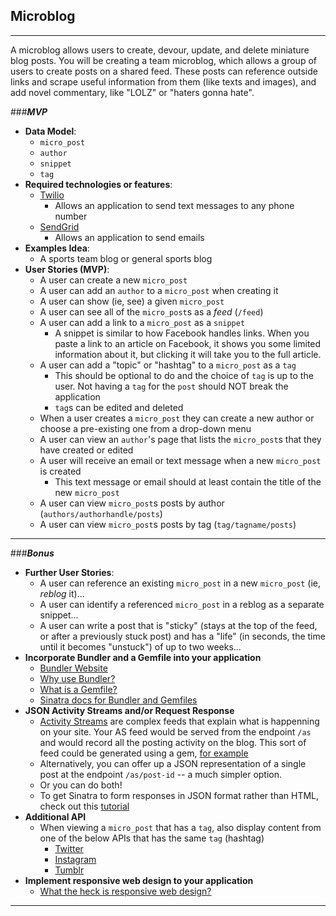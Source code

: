 ## Microblog

---

A microblog allows users to create, devour, update, and delete miniature blog posts. You will be creating a team microblog, which allows a group of users to create posts on a shared feed. These posts can reference outside links and scrape useful information from them (like texts and images), and add novel commentary, like "LOLZ" or "haters gonna hate".


###***MVP***
- **Data Model**:
  - `micro_post`
  - `author`
  - `snippet`
  - `tag`
- **Required technologies or features**:
  - [Twilio](https://www.twilio.com/docs/api)
    - Allows an application to send text messages to any phone number
  - [SendGrid](https://sendgrid.com/docs/index.html)
    - Allows an application to send emails
- **Examples Idea**:
  - A sports team blog or general sports blog
- **User Stories (MVP)**:
  - A user can create a new `micro_post`
  - A user can add an `author` to a `micro_post` when creating it
  - A user can show (ie, see) a given `micro_post`
  - A user can see all of the `micro_post`s as a *feed* (`/feed`)
  - A user can add a link to a `micro_post` as a `snippet`
    - A snippet is similar to how Facebook handles links. When you paste a link to an article on Facebook, it shows you some limited information about it, but clicking it will take you to the full article.
  - A user can add a "topic" or "hashtag" to a `micro_post` as a `tag`
    - This should be optional to do and the choice of `tag` is up to the user. Not having a `tag` for the `post` should NOT break the application
    - `tag`s can be edited and deleted
  - When a user creates a `micro_post` they can create a new author or choose a pre-existing one from a drop-down menu
  - A user can view an `author`'s page that lists the `micro_post`s that they have created or edited
  - A user will receive an email or text message when a new `micro_post` is created
    - This text message or email should at least contain the title of the new `micro_post`
  - A user can view `micro_post`s posts by author (`authors/authorhandle/posts`)
  - A user can view `micro_post`s posts by tag (`tag/tagname/posts`)

---

###***Bonus***

- **Further User Stories**:
  - A user can reference an existing `micro_post` in a new `micro_post` (ie, *reblog* it)...
  - A user can identify a referenced `micro_post` in a reblog as a separate snippet...
  - A user can write a post that is "sticky" (stays at the top of the feed, or after a previously stuck post) and has a "life" (in seconds, the time until it becomes "unstuck") of up to two weeks...
- **Incorporate Bundler and a Gemfile into your application**
    - [Bundler Website](http://bundler.io/)
    - [Why use Bundler?](http://bundler.io/rationale.html)
    - [What is a Gemfile?](http://bundler.io/v1.3/gemfile.html)
    - [Sinatra docs for Bundler and Gemfiles](http://recipes.sinatrarb.com/p/development/bundler)
- **JSON Activity Streams and/or Request Response**
  - [Activity Streams](http://en.wikipedia.org/wiki/Activity_Streams_(format)) are complex feeds that explain what is happenning on your site. Your AS feed would be served from the endpoint `/as` and would record all the posting activity on the blog. This sort of feed could be generated using a gem, [for example](https://github.com/nov/activitystreams)
  - Alternatively, you can offer up a JSON representation of a single post at the endpoint `/as/post-id` -- a much simpler option.
  - Or you can do both!
  - To get Sinatra to form responses in JSON format rather than HTML, check out this [tutorial](http://nathanhoad.net/how-to-return-json-from-sinatra)
- **Additional API**
  - When viewing a `micro_post` that has a `tag`, also display content from one of the below APIs that has the same `tag` (hashtag)
    - [Twitter](https://dev.twitter.com/docs/api)
    - [Instagram](http://instagram.com/developer/)
    - [Tumblr](http://www.tumblr.com/docs/en/api/v2)
- **Implement responsive web design to your application**
  - [What the heck is responsive web design?](http://johnpolacek.github.io/scrolldeck.js/decks/responsive/)

---
